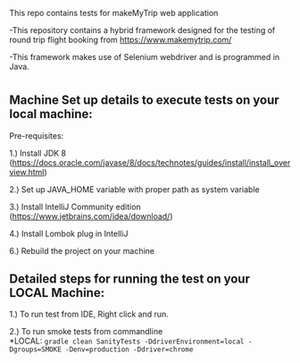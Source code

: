 This repo contains tests for makeMyTrip web application

-This repository contains a hybrid framework designed for the testing of round trip flight booking from https://www.makemytrip.com/

-This framework makes use of Selenium webdriver and is programmed in Java.


#
Machine Set up details to execute tests on your local machine:
--------------------------------------------------------------
Pre-requisites:

1.) Install JDK 8 (https://docs.oracle.com/javase/8/docs/technotes/guides/install/install_overview.html)

2.) Set up JAVA_HOME variable with proper path as system variable

3.) Install IntelliJ Community edition (https://www.jetbrains.com/idea/download/)

4.) Install Lombok plug in IntelliJ

6.) Rebuild the project on your machine


Detailed steps for running the test on your LOCAL Machine:
----------------------------------------------------------

1.) To run test from IDE, Right click and run.

2.) To run smoke tests from commandline   
    *LOCAL:
    ```gradle clean SanityTests -DdriverEnvironment=local -Dgroups=SMOKE -Denv=production -Ddriver=chrome```
